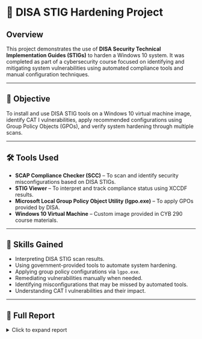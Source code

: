 # 🔐 DISA STIG Hardening Project

## Overview
This project demonstrates the use of **DISA Security Technical Implementation Guides (STIGs)** to harden a Windows 10 system. It was completed as part of a cybersecurity course focused on identifying and mitigating system vulnerabilities using automated compliance tools and manual configuration techniques.

---

## 🎯 Objective
To install and use DISA STIG tools on a Windows 10 virtual machine image, identify CAT I vulnerabilities, apply recommended configurations using Group Policy Objects (GPOs), and verify system hardening through multiple scans.

---

## 🛠️ Tools Used
- **SCAP Compliance Checker (SCC)** – To scan and identify security misconfigurations based on DISA STIGs.
- **STIG Viewer** – To interpret and track compliance status using XCCDF results.
- **Microsoft Local Group Policy Object Utility (lgpo.exe)** – To apply GPOs provided by DISA.
- **Windows 10 Virtual Machine** – Custom image provided in CYB 290 course materials.

---

## 🧠 Skills Gained
- Interpreting DISA STIG scan results.
- Using government-provided tools to automate system hardening.
- Applying group policy configurations via `lgpo.exe`.
- Remediating vulnerabilities manually when needed.
- Identifying misconfigurations that may be missed by automated tools.
- Understanding CAT I vulnerabilities and their impact.

---

## 📄 Full Report

<details>
<summary>Click to expand report</summary>

### Q1. Most Critical CAT I Vulnerability
The most critical CAT I vulnerability identified was **V-220702**, which requires BitLocker encryption on all disks. Without BitLocker, if a device is lost or stolen, sensitive data can be accessed by unauthorized users. BitLocker adds a vital layer of protection by encrypting data and ensuring it can only be decrypted with the correct credentials or keys. This vulnerability is high priority due to the direct risk of data leakage.

---

### Q2. STIG Viewer Pie Chart – First Scan  
![First Scan](images/first_scan.png)

---

### Q3. STIG Viewer Pie Chart – After Applying GPOs  
![After GPO](images/after_gpo.png)

---

### Q4. Remaining CAT I Vulnerabilities After GPO Application
After applying the DISA-provided Group Policy objects via `lgpo.exe`, the following vulnerabilities remained:

- **V-220702** – BitLocker is still not enabled.
- **V-220718** – Internet Information Services (IIS) is still installed, which increases the system's attack surface.
- **V-220726** – Data Execution Prevention (DEP) is not configured to "OptOut", which is required to prevent malicious code from executing in memory.

These vulnerabilities were not addressed by GPOs and had to be fixed manually.

---

### Q5. STIG Viewer Pie Chart – Final Scan After Manual Fixes  
![Final Scan](images/last_scan.png)

---

### Q6. Observations from Manual Review
A manual inspection of the system revealed additional risks not detected by DISA tools:
- Windows was **not fully updated**, exposing it to known vulnerabilities.
- Multiple unexpected users (e.g., **Visitor** in the admin group) were found with administrative rights.
- **Telnet** was installed, which transmits data in plaintext and is considered insecure.

This emphasized the importance of complementing automated scanning with hands-on analysis for a more complete security assessment.

</details>
